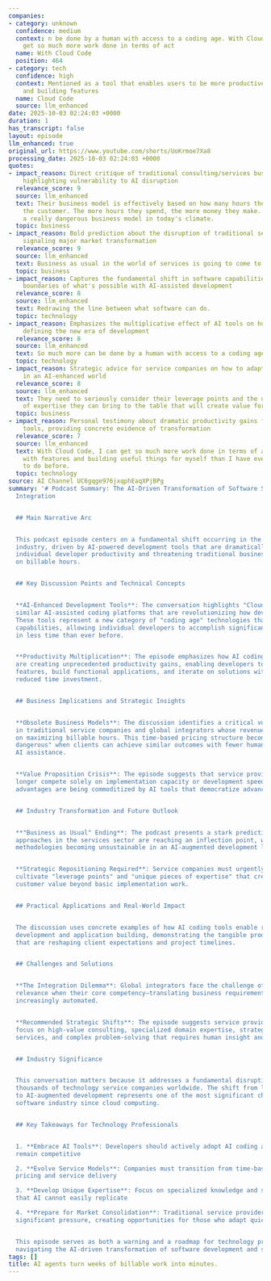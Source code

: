 ```yaml
---
companies:
- category: unknown
  confidence: medium
  context: n be done by a human with access to a coding age. With Cloud Code, I can
    get so much more work done in terms of act
  name: With Cloud Code
  position: 464
- category: tech
  confidence: high
  context: Mentioned as a tool that enables users to be more productive in coding
    and building features
  name: Cloud Code
  source: llm_enhanced
date: 2025-10-03 02:24:03 +0000
duration: 1
has_transcript: false
layout: episode
llm_enhanced: true
original_url: https://www.youtube.com/shorts/UoKrmoe7Xa8
processing_date: 2025-10-03 02:24:03 +0000
quotes:
- impact_reason: Direct critique of traditional consulting/services business models,
    highlighting vulnerability to AI disruption
  relevance_score: 9
  source: llm_enhanced
  text: Their business model is effectively based on how many hours they spend with
    the customer. The more hours they spend, the more money they make. I think that's
    a really dangerous business model in today's climate.
  topic: business
- impact_reason: Bold prediction about the disruption of traditional service industries,
    signaling major market transformation
  relevance_score: 9
  source: llm_enhanced
  text: Business as usual in the world of services is going to come to an end.
  topic: business
- impact_reason: Captures the fundamental shift in software capabilities and the expanding
    boundaries of what's possible with AI-assisted development
  relevance_score: 8
  source: llm_enhanced
  text: Redrawing the line between what software can do.
  topic: technology
- impact_reason: Emphasizes the multiplicative effect of AI tools on human productivity,
    defining the new era of development
  relevance_score: 8
  source: llm_enhanced
  text: So much more can be done by a human with access to a coding age.
  topic: technology
- impact_reason: Strategic advice for service companies on how to adapt and survive
    in an AI-enhanced world
  relevance_score: 8
  source: llm_enhanced
  text: They need to seriously consider their leverage points and the unique pieces
    of expertise they can bring to the table that will create value for customers.
  topic: business
- impact_reason: Personal testimony about dramatic productivity gains from AI coding
    tools, providing concrete evidence of transformation
  relevance_score: 7
  source: llm_enhanced
  text: With Cloud Code, I can get so much more work done in terms of actually playing
    with features and building useful things for myself than I have ever been able
    to do before.
  topic: technology
source: AI Channel UC6gqge976jxqphEaqXPjBPg
summary: '# Podcast Summary: The AI-Driven Transformation of Software Services and
  Integration


  ## Main Narrative Arc


  This podcast episode centers on a fundamental shift occurring in the software services
  industry, driven by AI-powered development tools that are dramatically increasing
  individual developer productivity and threatening traditional business models built
  on billable hours.


  ## Key Discussion Points and Technical Concepts


  **AI-Enhanced Development Tools**: The conversation highlights "Cloud Code" and
  similar AI-assisted coding platforms that are revolutionizing how developers work.
  These tools represent a new category of "coding age" technologies that amplify human
  capabilities, allowing individual developers to accomplish significantly more work
  in less time than ever before.


  **Productivity Multiplication**: The episode emphasizes how AI coding assistants
  are creating unprecedented productivity gains, enabling developers to rapidly prototype
  features, build functional applications, and iterate on solutions with dramatically
  reduced time investment.


  ## Business Implications and Strategic Insights


  **Obsolete Business Models**: The discussion identifies a critical vulnerability
  in traditional service companies and global integrators whose revenue models depend
  on maximizing billable hours. This time-based pricing structure becomes "really
  dangerous" when clients can achieve similar outcomes with fewer human hours through
  AI assistance.


  **Value Proposition Crisis**: The episode suggests that service providers can no
  longer compete solely on implementation capacity or development speed, as these
  advantages are being commoditized by AI tools that democratize advanced coding capabilities.


  ## Industry Transformation and Future Outlook


  **"Business as Usual" Ending**: The podcast presents a stark prediction that conventional
  approaches in the services sector are reaching an inflection point, with traditional
  methodologies becoming unsustainable in an AI-augmented development landscape.


  **Strategic Repositioning Required**: Service companies must urgently identify and
  cultivate "leverage points" and "unique pieces of expertise" that create genuine
  customer value beyond basic implementation work.


  ## Practical Applications and Real-World Impact


  The discussion uses concrete examples of how AI coding tools enable rapid feature
  development and application building, demonstrating the tangible productivity improvements
  that are reshaping client expectations and project timelines.


  ## Challenges and Solutions


  **The Integration Dilemma**: Global integrators face the challenge of maintaining
  relevance when their core competency—translating business requirements into code—becomes
  increasingly automated.


  **Recommended Strategic Shifts**: The episode suggests service providers should
  focus on high-value consulting, specialized domain expertise, strategic advisory
  services, and complex problem-solving that requires human insight and experience.


  ## Industry Significance


  This conversation matters because it addresses a fundamental disruption affecting
  thousands of technology service companies worldwide. The shift from labor-intensive
  to AI-augmented development represents one of the most significant changes in the
  software industry since cloud computing.


  ## Key Takeaways for Technology Professionals


  1. **Embrace AI Tools**: Developers should actively adopt AI coding assistants to
  remain competitive

  2. **Evolve Service Models**: Companies must transition from time-based to value-based
  pricing and service delivery

  3. **Develop Unique Expertise**: Focus on specialized knowledge and strategic capabilities
  that AI cannot easily replicate

  4. **Prepare for Market Consolidation**: Traditional service providers may face
  significant pressure, creating opportunities for those who adapt quickly


  This episode serves as both a warning and a roadmap for technology professionals
  navigating the AI-driven transformation of software development and services.'
tags: []
title: AI agents turn weeks of billable work into minutes.
---
```


<!-- Episode automatically generated from analysis data -->
<!-- Processing completed: 2025-10-03 02:24:03 UTC -->
